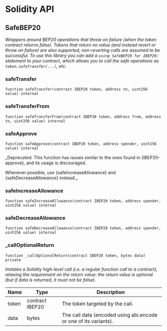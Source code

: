 # Solidity API

## SafeBEP20

_Wrappers around BEP20 operations that throw on failure (when the token
contract returns false). Tokens that return no value (and instead revert or
throw on failure) are also supported, non-reverting calls are assumed to be
successful.
To use this library you can add a `using SafeBEP20 for IBEP20;` statement to your contract,
which allows you to call the safe operations as `token.safeTransfer(...)`, etc._

### safeTransfer

```solidity
function safeTransfer(contract IBEP20 token, address to, uint256 value) internal
```

### safeTransferFrom

```solidity
function safeTransferFrom(contract IBEP20 token, address from, address to, uint256 value) internal
```

### safeApprove

```solidity
function safeApprove(contract IBEP20 token, address spender, uint256 value) internal
```

_Deprecated. This function has issues similar to the ones found in
{IBEP20-approve}, and its usage is discouraged.

Whenever possible, use {safeIncreaseAllowance} and
{safeDecreaseAllowance} instead._

### safeIncreaseAllowance

```solidity
function safeIncreaseAllowance(contract IBEP20 token, address spender, uint256 value) internal
```

### safeDecreaseAllowance

```solidity
function safeDecreaseAllowance(contract IBEP20 token, address spender, uint256 value) internal
```

### _callOptionalReturn

```solidity
function _callOptionalReturn(contract IBEP20 token, bytes data) private
```

_Imitates a Solidity high-level call (i.e. a regular function call to a contract), relaxing the requirement
on the return value: the return value is optional (but if data is returned, it must not be false)._

| Name | Type | Description |
| ---- | ---- | ----------- |
| token | contract IBEP20 | The token targeted by the call. |
| data | bytes | The call data (encoded using abi.encode or one of its variants). |

